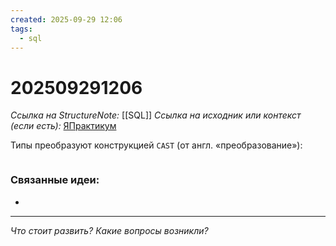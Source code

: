 ```yaml
---
created: 2025-09-29 12:06
tags:
  - sql
---
```

# 202509291206
*Ссылка на StructureNote:* [[SQL]]
*Ссылка на исходник или контекст (если есть):* [ЯПрактикум](https://practicum.yandex.ru/trainer/backend-nodejs/lesson/fa900913-a56e-460d-a475-ecbb185774a1/task/dc710f5d-a57d-456f-a308-b8a069f1ea0c/)

Типы преобразуют конструкцией `CAST` (от англ. «преобразование»):
```SQL

```
### Связанные идеи:
* 
---

*Что стоит развить? Какие вопросы возникли?*